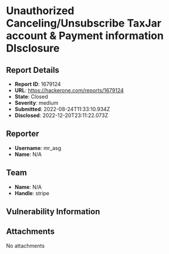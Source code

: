 # Unauthorized Canceling/Unsubscribe TaxJar account & Payment information DIsclosure

## Report Details
- **Report ID**: 1679124
- **URL**: https://hackerone.com/reports/1679124
- **State**: Closed
- **Severity**: medium
- **Submitted**: 2022-08-24T11:33:10.934Z
- **Disclosed**: 2022-12-20T23:11:22.073Z

## Reporter
- **Username**: mr_asg
- **Name**: N/A

## Team
- **Name**: N/A
- **Handle**: stripe

## Vulnerability Information


## Attachments
No attachments
